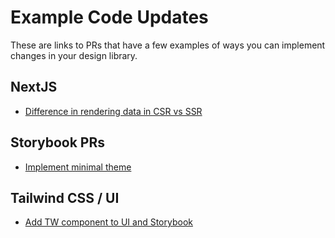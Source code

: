 # Example Code Updates
These are links to PRs that have a few examples of ways you can implement changes in your design library.

## NextJS
- [Difference in rendering data in CSR vs SSR](https://github.com/Repped-In-Tech/codesnax-live-next-js-storybook/pull/2/files)


## Storybook PRs
- [Implement minimal theme](https://github.com/Repped-In-Tech/codesnax-live-next-js-storybook/pull/1/files)

## Tailwind CSS / UI
- [Add TW component to UI and Storybook](https://github.com/Repped-In-Tech/codesnax-live-next-js-storybook/pull/3/files)
